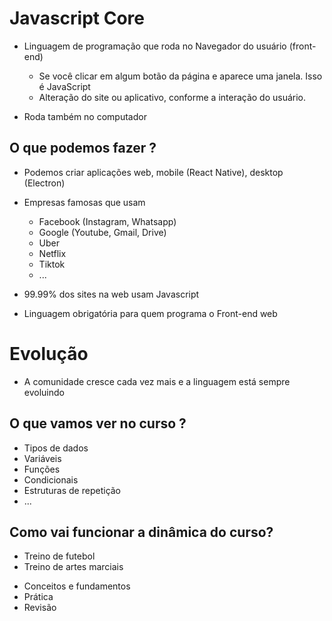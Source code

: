 # Javascript Core

* Linguagem de programação que roda no Navegador do usuário (front-end)
    * Se você clicar em algum botão da página e aparece uma janela. Isso é JavaScript
    * Alteração do site ou aplicativo, conforme a interação do usuário.

* Roda também no computador

## O que podemos fazer ?

* Podemos criar aplicações web, mobile (React Native), desktop (Electron)
* Empresas famosas que usam
    * Facebook (Instagram, Whatsapp)
    * Google (Youtube, Gmail, Drive)
    * Uber
    * Netflix
    * Tiktok
    * ...

* 99.99% dos sites na web usam Javascript
* Linguagem obrigatória para quem programa o Front-end web

# Evolução

* A comunidade cresce cada vez mais e a linguagem está sempre evoluindo

## O que vamos ver no curso ?

- Tipos de dados
- Variáveis
- Funções
- Condicionais
- Estruturas de repetição
- ...

## Como vai funcionar a dinâmica do curso?

- Treino de futebol
- Treino de artes marciais

* Conceitos e fundamentos
* Prática
* Revisão